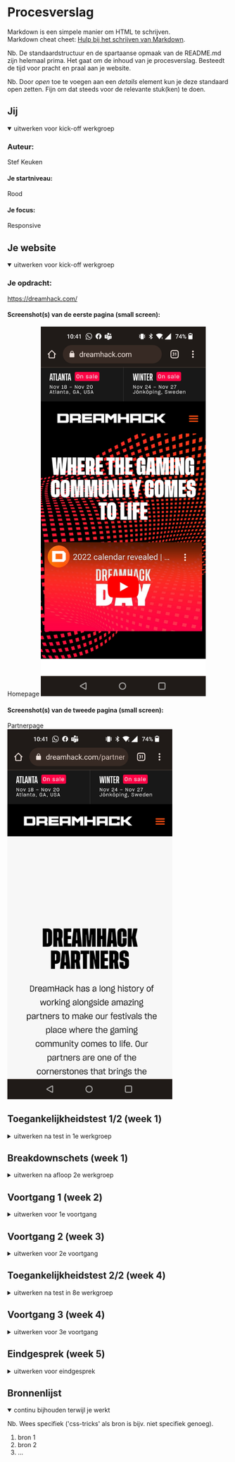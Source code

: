 # Procesverslag
Markdown is een simpele manier om HTML te schrijven.  
Markdown cheat cheet: [Hulp bij het schrijven van Markdown](https://github.com/adam-p/markdown-here/wiki/Markdown-Cheatsheet).

Nb. De standaardstructuur en de spartaanse opmaak van de README.md zijn helemaal prima. Het gaat om de inhoud van je procesverslag. Besteedt de tijd voor pracht en praal aan je website.

Nb. Door *open* toe te voegen aan een *details* element kun je deze standaard open zetten. Fijn om dat steeds voor de relevante stuk(ken) te doen.





## Jij

<details open>
  <summary>uitwerken voor kick-off werkgroep</summary>

  ### Auteur:
  Stef Keuken

  #### Je startniveau:
  Rood

  #### Je focus:
  Responsive
 
</details>





## Je website

<details open>
  <summary>uitwerken voor kick-off werkgroep</summary>

  ### Je opdracht:
  https://dreamhack.com/

  #### Screenshot(s) van de eerste pagina (small screen): 
  Homepage 
  <img src="readme-images/homepagescreenshot.jpg" width="375px" alt="Een homepage met recente evenementen en een video">

  #### Screenshot(s) van de tweede pagina (small screen):
  Partnerpage  
  <img src="readme-images/partnerpagescreenshot.jpg" width="375px" alt="een pagina met een aantal partners van dreamhack en een link naar hun website">
 
</details>



## Toegankelijkheidstest 1/2 (week 1)

<details>
  <summary>uitwerken na test in 1e werkgroep</summary>

  ### Bevindingen
  Lijst met je bevindingen die in de test naar voren kwamen:

 button rechtsoven niet berijkbaar met screenreader
 goed contrast in website dus visueel beperkte mensen hebben er weinig last van

  #### Screenreader
  Hier korte omschrijving (met indien nodig afbeeldingen)

  Homepage - Kan niet verder in de header boven navbar klikken.

  Hier een omschrijving van hoe het opgelost kan worden (met indien nodig afbeeldingen)

  Geen oplossing nodig


  #### Muis en Toetsenbord 
  Hier korte omschrijving (met indien nodig afbeeldingen)

  Kleurtjes:
  
  Homepage - Goede kleurcombinatie zorgt voor geen problemen, geen dark/light mode vanwege stijl van website

  Partnerpage - Goede kleurcombinatie zorgt voor geen problemen, geen dark/light mode vanwege stijl van website
  
  Muis:
  
  Homepage - alle buttons geven feedback en hebben een hover state, alles is accessible
  Partnerpage - alle buttons geven feedback en hebben een hover state, alles is accessible
  
  Toetsenbord:
  
  Homepage - items in list geven geeft hover state wanneer overheen getabt
  
 <img src="readme-images/itemsimage.png" width="375px" alt="picture of listed items on homepage">
  
  Partnerpage - volledige page accesible met toetsenbord, behalve nextbutton rechtsbovenaan.

  Hier een omschrijving van hoe het opgelost kan worden (met indien nodig afbeeldingen):

  items met tab hoverstate aan laten geven, next button clickable maken.


  #### Motoriek (shocks, elastiekjes)
  Hier korte omschrijving (met indien nodig afbeeldingen)

  Elastiekjes:
  
  Homepage - Klein beetje moeite met muisgebruik. Maar weinig last op website zelf
  Partnerpage - Klein beetje moeite met muisgebruik. Maar weinig last op website zelf
  
  Shocks:
  
  Homepage - Er valt niets te typen en de website is goed gemaakt dus geen problemen
  Partnerpage - Er valt niets te typen en de website is goed gemaakt dus geen problemen

  Hier een omschrijving van hoe het opgelost kan worden (met indien nodig afbeeldingen)

 geen oplossing nodig

  #### Visueel (brillen, contrast, kleurenblind, dark/light). 
  Hier korte omschrijving (met indien nodig afbeeldingen)

  Brillen:
  
  Homepage - Pagina's hebben goed contrast dus weinig last van visuele beperkingen
  Partnerpage - Pagina's hebben goed contrast dus weinig last van visuele beperkingen


  Hier een omschrijving van hoe het opgelost kan worden (met indien nodig afbeeldingen)

  Geen oplossing nodig 
</details>



## Breakdownschets (week 1)

<details>
  <summary>uitwerken na afloop 2e werkgroep</summary>

  ### de hele pagina: 
  <img src="readme-images/dummy-plaatje.jpg" width="375px" alt="breakdown van de hele pagina">

  ### dynamisch deel (bijv menu): 
  <img src="readme-images/dummy-plaatje.jpg" width="375px" alt="breakdown van een dynamisch deel">

  ### wellicht nog een dynamisch deel (bijv filter): 
  <img src="readme-images/dummy-plaatje.jpg" width="375px" alt="breakdown van nog een dynamisch deel">

</details>





## Voortgang 1 (week 2)

<details>
  <summary>uitwerken voor 1e voortgang</summary>

  ### Stand van zaken
  het gaat tot nu toe best goed en ik heb veel dingen geleerd. maar er is nog genoeg te doen, De website die ik heb gekozen is al geen accessible en goed gemaakt dus     zijn er een aantal dingen die ik nog niet na kan maken. maar ik hoop dat ik er nog in ieder geval wat van kan leren.
  
  op dit tempo denk ik dat ik het vak wel haal, en veel nieuwe dingen leer

  <img src="readme-images/voortgang1.pdf" width="375px" alt="homepage van mijn website">

  ### Agenda voor meeting
  samen met je groepje opstellen

  | student 1      | student 2          | student 3    | student 4        |
  | ---            | ---                | ---          | ---              |
  | dit bespreken  | en dit             | en ik dit    | en dan ik dat    |
  | en dat ook nog | dit als er tijd is | nog een punt | dit wil ik zeker |
  | ...            | ...                | ...          | ...              |


  ### Verslag van meeting
  hier na afloop snel de uitkomsten van de meeting vastleggen

  - punt 1
  - punt 2
  - nog een punt
  - ...

</details>





## Voortgang 2 (week 3)

<details>
  <summary>uitwerken voor 2e voortgang</summary>

  ### Stand van zaken
  hier dit ging goed & dit was lastig (neem ook screenshots op van delen van je website en code)


  ### Agenda voor meeting
  samen met je groepje opstellen

  | student 1      | student 2          | student 3    | student 4        |
  | ---            | ---                | ---          | ---              |
  | dit bespreken  | en dit             | en ik dit    | en dan ik dat    |
  | en dat ook nog | dit als er tijd is | nog een punt | dit wil ik zeker |
  | ...            | ...                | ...          | ...              |


  ### Verslag van meeting
  hier na afloop snel de uitkomsten van de meeting vastleggen

  - punt 1
  - punt 2
  - nog een punt
- ...

</details>





## Toegankelijkheidstest 2/2 (week 4)

<details>
  <summary>uitwerken na test in 8e werkgroep</summary>

  ### Bevindingen
  Lijst met je bevindingen die in de test naar voren kwamen (geef ook aan wat er verbeterd is):

  #### Screenreader
  Hier korte omschrijving (met indien nodig afbeeldingen)

  Hier een omschrijving van hoe het opgelost kan worden (met indien nodig afbeeldingen)


  #### Muis en Toetsenbord 
  Hier korte omschrijving (met indien nodig afbeeldingen)

  Hier een omschrijving van hoe het opgelost kan worden (met indien nodig afbeeldingen)


  #### Motoriek (shocks, elastiekjes)
  Hier korte omschrijving (met indien nodig afbeeldingen)

  Hier een omschrijving van hoe het opgelost kan worden (met indien nodig afbeeldingen)


  #### Visueel (brillen, contrast, kleurenblind, dark/light). 
  Hier korte omschrijving (met indien nodig afbeeldingen)

  Hier een omschrijving van hoe het opgelost kan worden (met indien nodig afbeeldingen)

</details>





## Voortgang 3 (week 4)

<details>
  <summary>uitwerken voor 3e voortgang</summary>

  ### Stand van zaken
  hier dit ging goed & dit was lastig (neem ook screenshots op van delen van je website en code)


  ### Agenda voor meeting
  samen met je groepje opstellen

  | student 1      | student 2          | student 3    | student 4        |
  | ---            | ---                | ---          | ---              |
  | dit bespreken  | en dit             | en ik dit    | en dan ik dat    |
  | en dat ook nog | dit als er tijd is | nog een punt | dit wil ik zeker |
  | ...            | ...                | ...          | ...              |


  ### Verslag van meeting
  hier na afloop snel de uitkomsten van de meeting vastleggen

  - punt 1
  - punt 2
  - nog een punt
  - ...

</details>





## Eindgesprek (week 5)

<details>
  <summary>uitwerken voor eindgesprek</summary>

  ### Je uitkomst - karakteristiek screenshots:
  <img src="readme-images/dummy-plaatje.jpg" width="375px" alt="uitomst opdracht 1">


  ### Dit ging goed/Heb ik geleerd: 
  Korte omschrijving met plaatjes

  <img src="readme-images/dummy-plaatje.jpg" width="375px" alt="top">


  ### Dit was lastig/Is niet gelukt:
  Korte omschrijving met plaatjes

  <img src="readme-images/dummy-plaatje.jpg" width="375px" alt="bummer">
</details>





## Bronnenlijst

<details open>
  <summary>continu bijhouden terwijl je werkt</summary>

  Nb. Wees specifiek ('css-tricks' als bron is bijv. niet specifiek genoeg).

  1. bron 1
  2. bron 2
  3. ...

</details>
